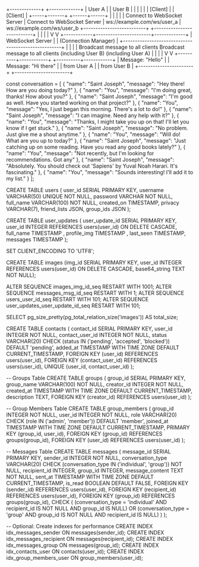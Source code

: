 
+-------------+                                     +-------------+
|   User A    |                                     |   User B    |
|             |                                     |             |
|  [Client]   |                                     |  [Client]   |
+-----+-------+                                     +------+------+
      |                                                  |
      |                                                  |
      |  Connect to WebSocket Server                     |  Connect to WebSocket Server
      |  ws://example.com/ws/user_a                      |  ws://example.com/ws/user_b
      +--------------------------+                       +---------------------------+
                                 |                       |
                                 |                       |
                                 V                       V
                    +------------+-----------------------+-------------+
                    |                 WebSocket Server                   |
                    |                 (Connection Manager)               |
                    +----------------------------------------------------+
                                 |                       |
                                 |                       |
        Broadcast message to all clients             Broadcast message to all clients
        (including User B)                           (including User A)
                                 |                       |
                                 |                       |
                                 V                       V
                      +----------+------------+   +----------+------------+
                      |   Message: "Hello"    |   |   Message: "Hi there" |
                      |   from User A         |   |   from User B         |
                      +-----------------------+   +-----------------------+

const conversation = [
  { "name": "Saint Joseph", "message": "Hey there! How are you doing today?" },
  { "name": "You", "message": "I'm doing great, thanks! How about you?" },
  { "name": "Saint Joseph", "message": "I'm good as well. Have you started working on that project?" },
  { "name": "You", "message": "Yes, I just began this morning. There's a lot to do!" },
  { "name": "Saint Joseph", "message": "I can imagine. Need any help with it?" },
  { "name": "You", "message": "Thanks, I might take you up on that! I'll let you know if I get stuck." },
  { "name": "Saint Joseph", "message": "No problem. Just give me a shout anytime." },
  { "name": "You", "message": "Will do! What are you up to today?" },
  { "name": "Saint Joseph", "message": "Just catching up on some reading. Have you read any good books lately?" },
  { "name": "You", "message": "Not recently, but I'm looking for recommendations. Got any" },
  { "name": "Saint Joseph", "message": "Absolutely. You should check out 'Sapiens' by Yuval Noah Harari. It's fascinating." },
  { "name": "You", "message": "Sounds interesting! I'll add it to my list." }
];

CREATE TABLE users (
    user_id SERIAL PRIMARY KEY,
    username VARCHAR(50) UNIQUE NOT NULL,
    password VARCHAR NOT NULL,
    full_name VARCHAR(100) NOT NULL,
    created_on TIMESTAMP,
    privacy VARCHAR(7),
    friend_lists JSON,
    group_ids JSON
);


CREATE TABLE user_updates (
    user_update_id SERIAL PRIMARY KEY,
    user_id INTEGER REFERENCES users(user_id) ON DELETE CASCADE,
    full_name TIMESTAMP ,
    profile_img TIMESTAMP ,
    last_seen TIMESTAMP,
    messages TIMESTAMP
);


<!-- CREATE TABLE messages (
    msg_id SERIAL PRIMARY KEY,
    uname_1 VARCHAR(50) NOT NULL,
    uname_2 VARCHAR(50) NOT NULL,
    messages JSON  
); -->
SET CLIENT_ENCODING TO 'UTF8';
<!-- SET client_encoding = 'UTF8'; -->

CREATE TABLE images (img_id SERIAL PRIMARY KEY, user_id INTEGER REFERENCES users(user_id) ON DELETE CASCADE, base64_string TEXT NOT NULL);


ALTER SEQUENCE images_img_id_seq RESTART WITH 1001;
ALTER SEQUENCE messages_msg_id_seq RESTART WITH 1;
ALTER SEQUENCE users_user_id_seq RESTART WITH 101;
ALTER SEQUENCE user_updates_user_update_id_seq RESTART WITH 101;



SELECT pg_size_pretty(pg_total_relation_size('images')) AS total_size;



CREATE TABLE contacts (
    contact_id SERIAL PRIMARY KEY,
    user_id INTEGER NOT NULL,
    contact_user_id INTEGER NOT NULL,
    status VARCHAR(20) CHECK (status IN ('pending', 'accepted', 'blocked')) DEFAULT 'pending',
    added_at TIMESTAMP WITH TIME ZONE DEFAULT CURRENT_TIMESTAMP,
    FOREIGN KEY (user_id) REFERENCES users(user_id),
    FOREIGN KEY (contact_user_id) REFERENCES users(user_id),
    UNIQUE (user_id, contact_user_id)
);


-- Groups Table
CREATE TABLE groups (
    group_id SERIAL PRIMARY KEY,
    group_name VARCHAR(100) NOT NULL,
    creator_id INTEGER NOT NULL,
    created_at TIMESTAMP WITH TIME ZONE DEFAULT CURRENT_TIMESTAMP,
    description TEXT,
    FOREIGN KEY (creator_id) REFERENCES users(user_id)
);

-- Group Members Table
CREATE TABLE group_members (
    group_id INTEGER NOT NULL,
    user_id INTEGER NOT NULL,
    role VARCHAR(20) CHECK (role IN ('admin', 'member')) DEFAULT 'member',
    joined_at TIMESTAMP WITH TIME ZONE DEFAULT CURRENT_TIMESTAMP,
    PRIMARY KEY (group_id, user_id),
    FOREIGN KEY (group_id) REFERENCES groups(group_id),
    FOREIGN KEY (user_id) REFERENCES users(user_id)
);

-- Messages Table
CREATE TABLE messages (
    message_id SERIAL PRIMARY KEY,
    sender_id INTEGER NOT NULL,
    conversation_type VARCHAR(20) CHECK (conversation_type IN ('individual', 'group')) NOT NULL,
    recipient_id INTEGER,
    group_id INTEGER,
    message_content TEXT NOT NULL,
    sent_at TIMESTAMP WITH TIME ZONE DEFAULT CURRENT_TIMESTAMP,
    is_read BOOLEAN DEFAULT FALSE,
    FOREIGN KEY (sender_id) REFERENCES users(user_id),
    FOREIGN KEY (recipient_id) REFERENCES users(user_id),
    FOREIGN KEY (group_id) REFERENCES groups(group_id),
    CHECK (
        (conversation_type = 'individual' AND recipient_id IS NOT NULL AND group_id IS NULL) OR
        (conversation_type = 'group' AND group_id IS NOT NULL AND recipient_id IS NULL)
    )
);

-- Optional: Create indexes for performance
CREATE INDEX idx_messages_sender ON messages(sender_id);
CREATE INDEX idx_messages_recipient ON messages(recipient_id);
CREATE INDEX idx_messages_group ON messages(group_id);
CREATE INDEX idx_contacts_user ON contacts(user_id);
CREATE INDEX idx_group_members_user ON group_members(user_id);

 <!-- uvicorn app:app --host 0.0.0.0 --port 5000 --reload -->
